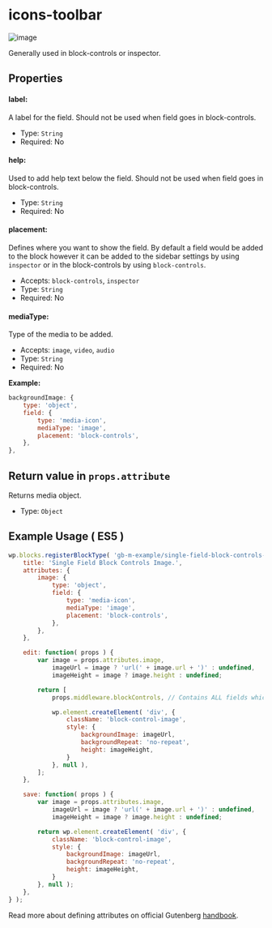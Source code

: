 # icons-toolbar

![image](https://user-images.githubusercontent.com/1138833/39433636-fea1863a-4cb3-11e8-99e4-f4e678506787.png)

Generally used in block-controls or inspector. 

## Properties

#### label:

A label for the field. Should not be used when field goes in block-controls.

- Type: `String`
- Required: No

#### help:

Used to add help text below the field. Should not be used when field goes in block-controls.

- Type: `String`
- Required: No

#### placement:

Defines where you want to show the field. By default a field would be added to the block however it can be added to the sidebar settings by using `inspector` or in the block-controls by using `block-controls`.

- Accepts: `block-controls`, `inspector`
- Type: `String`
- Required: No

#### **mediaType:**

Type of the media to be added.

- Accepts: `image`, `video`, `audio`
- Type: `String`
- Required: No

**Example:**

```js
backgroundImage: {
	type: 'object',
	field: {
		type: 'media-icon',
		mediaType: 'image',
		placement: 'block-controls',
	},
},
```



## Return value in `props.attribute`

Returns media object.

- Type: `Object`

## Example Usage ( ES5 )

```js
wp.blocks.registerBlockType( 'gb-m-example/single-field-block-controls-image', {
	title: 'Single Field Block Controls Image.',
	attributes: {
		image: {
			type: 'object',
			field: {
				type: 'media-icon',
				mediaType: 'image',
				placement: 'block-controls',
			},
		},
	},

	edit: function( props ) {
		var image = props.attributes.image,
			imageUrl = image ? 'url(' + image.url + ')' : undefined,
			imageHeight = image ? image.height : undefined;

		return [
			props.middleware.blockControls, // Contains ALL fields which has placement: 'block-controls'.

			wp.element.createElement( 'div', {
				className: 'block-control-image',
				style: {
					backgroundImage: imageUrl,
					backgroundRepeat: 'no-repeat',
					height: imageHeight,
				}
			}, null ),
		];
	},

	save: function( props ) {
		var image = props.attributes.image,
			imageUrl = image ? 'url(' + image.url + ')' : undefined,
			imageHeight = image ? image.height : undefined;

		return wp.element.createElement( 'div', {
			className: 'block-control-image',
			style: {
				backgroundImage: imageUrl,
				backgroundRepeat: 'no-repeat',
				height: imageHeight,
			}
		}, null );
	},
} );
```


Read more about defining attributes on official Gutenberg [handbook](https://wordpress.org/gutenberg/handbook/block-api/attributes/).
